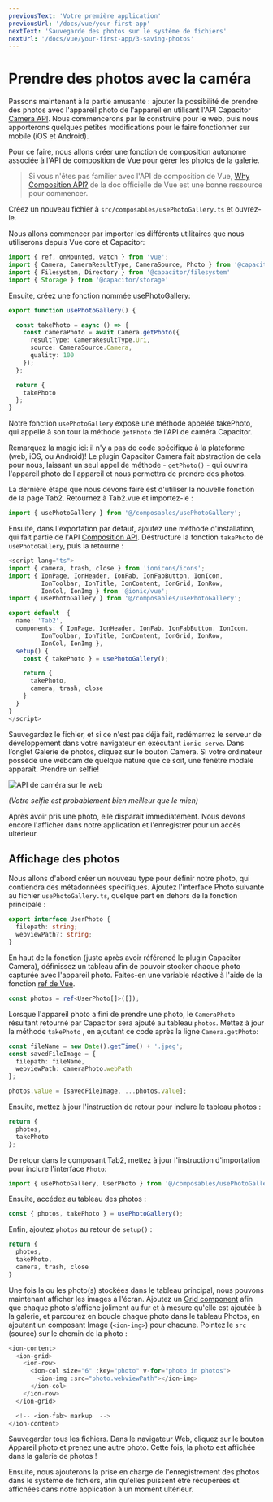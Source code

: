```yaml
---
previousText: 'Votre première application'
previousUrl: '/docs/vue/your-first-app'
nextText: 'Sauvegarde des photos sur le système de fichiers'
nextUrl: '/docs/vue/your-first-app/3-saving-photos'
---
```


# Prendre des photos avec la caméra

Passons maintenant à la partie amusante : ajouter la possibilité de prendre des photos avec l'appareil photo de l'appareil en utilisant l'API Capacitor [Camera API](https://capacitor.ionicframework.com/docs/apis/camera). Nous commencerons par le construire pour le web, puis nous apporterons quelques petites modifications pour le faire fonctionner sur mobile (iOS et Android).

Pour ce faire, nous allons créer une fonction de composition autonome associée à l'API de composition de Vue pour gérer les photos de la galerie.

> Si vous n'êtes pas familier avec l'API de composition de Vue, [Why Composition API?](https://v3.vuejs.org/guide/composition-api-introduction.html#why-composition-api) de la doc officielle de Vue est une bonne ressource pour commencer.

Créez un nouveau fichier à `src/composables/usePhotoGallery.ts` et ouvrez-le.

Nous allons commencer par importer les différents utilitaires que nous utiliserons depuis Vue core et Capacitor:

```typescript
import { ref, onMounted, watch } from 'vue';
import { Camera, CameraResultType, CameraSource, Photo } from '@capacitor/camera';
import { Filesystem, Directory } from '@capacitor/filesystem'
import { Storage } from '@capacitor/storage'

```

Ensuite, créez une fonction nommée usePhotoGallery:

```typescript
export function usePhotoGallery() {

  const takePhoto = async () => {
    const cameraPhoto = await Camera.getPhoto({
      resultType: CameraResultType.Uri,
      source: CameraSource.Camera,
      quality: 100
    });
  };

  return {
    takePhoto
  };
}
```

Notre fonction `usePhotoGallery` expose une méthode appelée takePhoto, qui appelle à son tour la méthode `getPhoto` de l'API de caméra Capacitor.

Remarquez la magie ici: il n'y a pas de code spécifique à la plateforme (web, iOS, ou Android)! Le plugin Capacitor Camera fait abstraction de cela pour nous, laissant un seul appel de méthode - `getPhoto()` - qui ouvrira l'appareil photo de l'appareil et nous permettra de prendre des photos.

La dernière étape que nous devons faire est d'utiliser la nouvelle fonction de la page Tab2. Retournez à Tab2.vue et importez-le :

```typescript
import { usePhotoGallery } from '@/composables/usePhotoGallery';
```

Ensuite, dans l'exportation par défaut, ajoutez une méthode d'installation, qui fait partie de l'API [Composition API](https://v3.vuejs.org/guide/composition-api-setup.html#setup). Déstructure la fonction `takePhoto` de `usePhotoGallery`, puis la retourne :

```typescript
<script lang="ts">
import { camera, trash, close } from 'ionicons/icons';
import { IonPage, IonHeader, IonFab, IonFabButton, IonIcon,
         IonToolbar, IonTitle, IonContent, IonGrid, IonRow,
         IonCol, IonImg } from '@ionic/vue';
import { usePhotoGallery } from '@/composables/usePhotoGallery';

export default  {
  name: 'Tab2',
  components: { IonPage, IonHeader, IonFab, IonFabButton, IonIcon,
         IonToolbar, IonTitle, IonContent, IonGrid, IonRow,
         IonCol, IonImg },
  setup() {
    const { takePhoto } = usePhotoGallery();

    return {
      takePhoto,
      camera, trash, close
    }
  }
}
</script>
```

Sauvegardez le fichier, et si ce n'est pas déjà fait, redémarrez le serveur de développement dans votre navigateur en exécutant `ionic serve`. Dans l’onglet Galerie de photos, cliquez sur le bouton Caméra. Si votre ordinateur possède une webcam de quelque nature que ce soit, une fenêtre modale apparaît. Prendre un selfie!

![API de caméra sur le web](/docs/assets/img/guides/first-app-cap-ng/camera-web.png)

_(Votre selfie est probablement bien meilleur que le mien)_

Après avoir pris une photo, elle disparaît immédiatement. Nous devons encore l'afficher dans notre application et l'enregistrer pour un accès ultérieur.

## Affichage des photos

Nous allons d'abord créer un nouveau type pour définir notre photo, qui contiendra des métadonnées spécifiques. Ajoutez l'interface Photo suivante au fichier `usePhotoGallery.ts`, quelque part en dehors de la fonction principale :

```typescript
export interface UserPhoto {
  filepath: string;
  webviewPath?: string;
}
```

En haut de la fonction (juste après avoir référencé le plugin Capacitor Camera), définissez un tableau afin de pouvoir stocker chaque photo capturée avec l'appareil photo. Faites-en une variable réactive à l'aide de la fonction [ref de Vue](https://v3.vuejs.org/guide/composition-api-introduction.html#reactive-variables-with-ref).

```typescript
const photos = ref<UserPhoto[]>([]);
```

Lorsque l'appareil photo a fini de prendre une photo, le `CameraPhoto` résultant retourné par Capacitor sera ajouté au tableau `photos`. Mettez à jour la méthode `takePhoto` , en ajoutant ce code après la ligne `Camera.getPhoto`:

```typescript
const fileName = new Date().getTime() + '.jpeg';
const savedFileImage = {
  filepath: fileName,
  webviewPath: cameraPhoto.webPath
};

photos.value = [savedFileImage, ...photos.value];
```

Ensuite, mettez à jour l'instruction de retour pour inclure le tableau photos :

```typescript
return {
  photos,
  takePhoto
};
```

De retour dans le composant Tab2, mettez à jour l'instruction d'importation pour inclure l'interface `Photo`:

```typescript
import { usePhotoGallery, UserPhoto } from '@/composables/usePhotoGallery';
```

Ensuite, accédez au tableau des photos :

```typescript
const { photos, takePhoto } = usePhotoGallery();
```

Enfin, ajoutez `photos` au retour de `setup()` :

```typescript
return {
  photos,
  takePhoto,
  camera, trash, close
}
```

Une fois la ou les photo(s) stockées dans le tableau principal, nous pouvons maintenant afficher les images à l'écran. Ajoutez un [Grid component](https://ionicframework.com/docs/api/grid) afin que chaque photo s'affiche joliment au fur et à mesure qu'elle est ajoutée à la galerie, et parcourez en boucle chaque photo dans le tableau Photos, en ajoutant un composant Image (`<ion-img>`) pour chacune. Pointez le `src` (source) sur le chemin de la photo :

```typescript
<ion-content>
  <ion-grid>
    <ion-row>
      <ion-col size="6" :key="photo" v-for="photo in photos">
        <ion-img :src="photo.webviewPath"></ion-img>
      </ion-col>
    </ion-row>
  </ion-grid>

  <!-- <ion-fab> markup  -->
</ion-content>
```

Sauvegarder tous les fichiers. Dans le navigateur Web, cliquez sur le bouton Appareil photo et prenez une autre photo. Cette fois, la photo est affichée dans la galerie de photos !

Ensuite, nous ajouterons la prise en charge de l'enregistrement des photos dans le système de fichiers, afin qu'elles puissent être récupérées et affichées dans notre application à un moment ultérieur.
